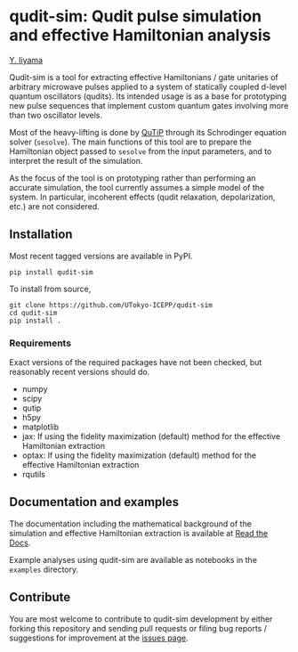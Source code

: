 qudit-sim: Qudit pulse simulation and effective Hamiltonian analysis
====================================================================

[Y. Iiyama](https://github.com/yiiyama)

Qudit-sim is a tool for extracting effective Hamiltonians / gate unitaries of arbitrary microwave pulses applied to a system of statically coupled d-level quantum oscillators (qudits). Its intended usage is as a base for prototyping new pulse sequences that implement custom quantum gates involving more than two oscillator levels.

Most of the heavy-lifting is done by [QuTiP](https://qutip.org) through its Schrodinger equation solver (`sesolve`). The main functions of this tool are to prepare the Hamiltonian object passed to `sesolve` from the input parameters, and to interpret the result of the simulation.

As the focus of the tool is on prototyping rather than performing an accurate simulation, the tool currently assumes a simple model of the system. In particular, incoherent effects (qudit relaxation, depolarization, etc.) are not considered.

Installation
------------

Most recent tagged versions are available in PyPI.

```
pip install qudit-sim
```

To install from source,

```
git clone https://github.com/UTokyo-ICEPP/qudit-sim
cd qudit-sim
pip install .
```

### Requirements

Exact versions of the required packages have not been checked, but reasonably recent versions should do.

- numpy
- scipy
- qutip
- h5py
- matplotlib
- jax: If using the fidelity maximization (default) method for the effective Hamiltonian extraction
- optax: If using the fidelity maximization (default) method for the effective Hamiltonian extraction
- rqutils

Documentation and examples
--------------------------

The documentation including the mathematical background of the simulation and effective Hamiltonian extraction is available at [Read the Docs](https://qudit-sim.readthedocs.io).

Example analyses using qudit-sim are available as notebooks in the `examples` directory.

Contribute
----------

You are most welcome to contribute to qudit-sim development by either forking this repository and sending pull requests or filing bug reports / suggestions for improvement at the [issues page](https://github.com/UTokyo-ICEPP/qudit-sim/issues).
